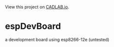 View this project on [CADLAB.io](https://cadlab.io/project/1111). 

# espDevBoard
a development board using esp8266-12e (untested)

